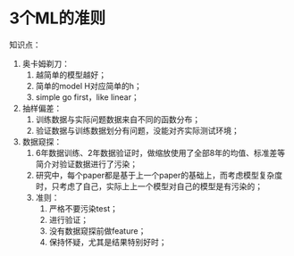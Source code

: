 # 3个ML的准则

知识点：
1. 奥卡姆剃刀：
    1. 越简单的模型越好；
    2. 简单的model H对应简单的h；
    3. simple go first，like linear；
2. 抽样偏差：
    1. 训练数据与实际问题数据来自不同的函数分布；
    2. 验证数据与训练数据划分有问题，没能对齐实际测试环境；
3. 数据窥探：
    1. 6年数据训练、2年数据验证时，做缩放使用了全部8年的均值、标准差等简介对验证数据进行了污染；
    2. 研究中，每个paper都是基于上一个paper的基础上，而考虑模型复杂度时，只考虑了自己，实际上上一个模型对自己的模型是有污染的；
    3. 准则：
        1. 严格不要污染test；
        2. 进行验证；
        3. 没有数据窥探前做feature；
        4. 保持怀疑，尤其是结果特别好时；
